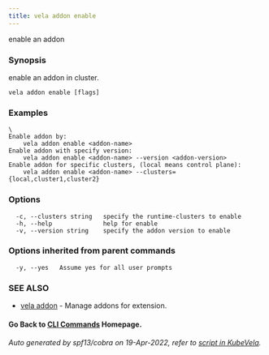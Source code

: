 ```yaml
---
title: vela addon enable
---
```


enable an addon

### Synopsis

enable an addon in cluster.

```
vela addon enable [flags]
```

### Examples

```
\
Enable addon by:
	vela addon enable <addon-name>
Enable addon with specify version:
    vela addon enable <addon-name> --version <addon-version>
Enable addon for specific clusters, (local means control plane):
	vela addon enable <addon-name> --clusters={local,cluster1,cluster2}

```

### Options

```
  -c, --clusters string   specify the runtime-clusters to enable
  -h, --help              help for enable
  -v, --version string    specify the addon version to enable
```

### Options inherited from parent commands

```
  -y, --yes   Assume yes for all user prompts
```

### SEE ALSO

* [vela addon](vela_addon)	 - Manage addons for extension.

#### Go Back to [CLI Commands](vela) Homepage.


###### Auto generated by spf13/cobra on 19-Apr-2022, refer to [script in KubeVela](https://github.com/oam-dev/kubevela/tree/master/hack/docgen).
